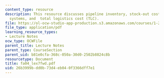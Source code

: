 ```yaml
---
content_type: resource
description: This resource discusses pipeline inventory, stock-out cost, just in time
  systems, and  total logistics cost (TLC).
file: https://ol-ocw-studio-app-production.s3.amazonaws.com/courses/1-221j-transportation-systems-fall-2004/26b3999bdd0b73d4eb040f3366dff7e1_fa04_lex7fwd.pdf
file_type: application/pdf
learning_resource_types:
- Lecture Notes
ocw_type: OCWFile
parent_title: Lecture Notes
parent_type: CourseSection
parent_uid: b81e0cfa-368c-050a-30d0-2502b8824c8b
resourcetype: Document
title: fa04_lex7fwd.pdf
uid: 26b3999b-dd0b-73d4-eb04-0f3366dff7e1
---
```

